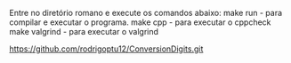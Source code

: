 Entre no diretório romano e execute os comandos abaixo:
make run - para compilar e executar o programa.
make cpp - para executar o cppcheck
make valgrind - para executar o valgrind

https://github.com/rodrigoptu12/ConversionDigits.git